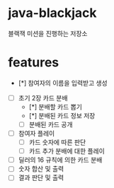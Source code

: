 # java-blackjack
블랙잭 미션을 진행하는 저장소

# features
* [*] 참여자의 이름을 입력받고 생성
* [ ] 초기 2장 카드 분배
    * [*] 분배할 카드 뽑기
    * [*] 분배된 카드 정보 저장
    * [ ] 분배된 카드 공개
* [ ] 참여자 플레이
    * [ ] 카드 숫자에 따른 판단
    * [ ] 카드 추가 분배에 대한 플레이
* [ ] 딜러의 16 규칙에 의한 카드 분배
* [ ] 숫자 합산 및 출력
* [ ] 결과 판단 및 출력